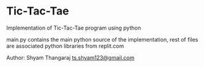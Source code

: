 # Tic-Tac-Tae

Implementation of Tic-Tac-Tae program using python
    
main.py contains the main python source of the implementation, rest
of files are associated python libraries from replit.com
    
Author:    Shyam Thangaraj <ts.shyam123@gmail.com>
